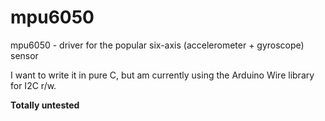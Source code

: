 # mpu6050
mpu6050 - driver for the popular six-axis (accelerometer + gyroscope) sensor

I want to write it in pure C, but am currently using the Arduino Wire library for I2C r/w.

**Totally untested**